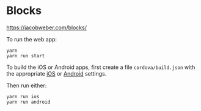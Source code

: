 # Blocks

https://jacobweber.com/blocks/

To run the web app:
```
yarn
yarn run start
```

To build the iOS or Android apps, first create a file `cordova/build.json` with the appropriate [iOS](https://cordova.apache.org/docs/en/latest/guide/platforms/ios/#using-buildjson) or [Android](https://cordova.apache.org/docs/en/latest/guide/platforms/android/index.html#using-buildjson) settings.

Then run either:
```
yarn run ios
yarn run android
```